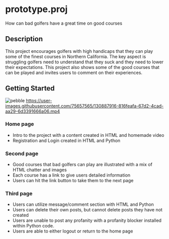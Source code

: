 # prototype.proj
How can bad golfers have a great time on good courses

## Description

This project encourages golfers with high handicaps that they can play some of the finest courses in Northern California. The key aspect is struggling golfers need to understand that they suck and they need to lower their expectations. This project also shows some of the good courses that can be played and invites users to comment on their experiences.

## Getting Started
![pebble](https://user-images.githubusercontent.com/75657565/130887416-b777ac99-4f31-46ce-811d-f5664e055a59.jpg)
https://user-images.githubusercontent.com/75657565/130887916-816feafa-67d2-4cad-aa29-6d3391666a06.mp4
### Home page

* Intro to the project with a content created in HTML and homemade video
* Registration and Login created in HTML and Python

### Second page

* Good courses that bad golfers can play are illustrated with a mix of HTML chatter and images
* Each course has a link to give users detailed information
* Users can hit the link button to take them to the next page

### Third page

* Users can utilize message/comment section with HTML and Python
* Users can delete their own posts, but cannot delete posts they have not created
* Users are unable to post any profanity with a profanity blocker installed within Python code.
* Users are able to either logout or return to the home page
